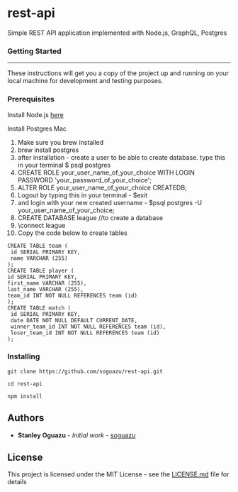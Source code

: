 # rest-api
Simple REST API application implemented with Node.js, GraphQL, Postgres

### Getting Started
*********
These instructions will get you a copy of the project up and running on your local machine for development and testing purposes. 
### Prerequisites


Install Node.js [here](https://nodejs.org/en/)


 Install Postgres Mac
 1. Make sure you brew installed
 2. brew install postgres
 3. after installation - create a user to be able to create database. type this in your terminal $ psql postgres
 4. CREATE ROLE your_user_name_of_your_choice WITH LOGIN PASSWORD 'your_password_of_your_choice';
 5. ALTER ROLE your_user_name_of_your_choice CREATEDB;
 6. Logout by typing this in your terminal -  $exit
 7. and login with your new created username - $psql postgres -U your_user_name_of_your_choice;
 8. CREATE DATABASE league  //to create a database
 9. \connect league
 10. Copy the code below to create tables
 
 
 ```
 CREATE TABLE team (
  id SERIAL PRIMARY KEY,
  name VARCHAR (255)
);
CREATE TABLE player (
 id SERIAL PRIMARY KEY,
 first_name VARCHAR (255),
 last_name VARCHAR (255),
 team_id INT NOT NULL REFERENCES team (id)
);
CREATE TABLE match (
  id SERIAL PRIMARY KEY,
  date DATE NOT NULL DEFAULT CURRENT_DATE,
  winner_team_id INT NOT NULL REFERENCES team (id),
  loser_team_id INT NOT NULL REFERENCES team (id)
);
```


### Installing


```
git clone https://github.com/soguazu/rest-api.git
```

```
cd rest-api
```

```
npm install
```

## Authors

* **Stanley Oguazu** - *Initial work* - [soguazu](https://github.com/soguazu)

## License

This project is licensed under the MIT License - see the [LICENSE.md](LICENSE.md) file for details


